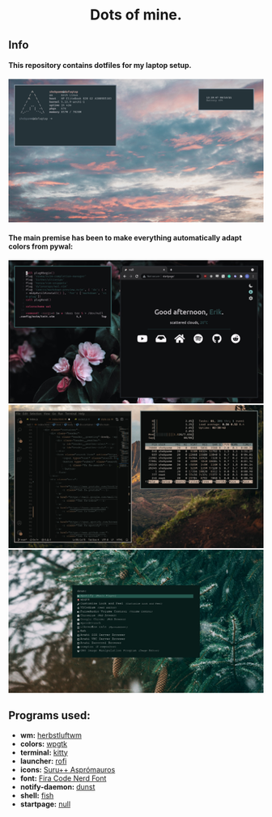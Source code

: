 <h1 align="center">Dots of mine.</h1>

## Info

#### This repository contains dotfiles for my laptop setup.

![Base Preview](scrots/base.png)

#### The main premise has been to make everything automatically adapt colors from pywal:

![Startpage](scrots/startpage.png)
![Editor](scrots/editor.png)
![Rofi](scrots/rofi.png)

## Programs used:
- **wm:** [herbstluftwm](https://herbstluftwm.org/)
- **colors:** [wpgtk](https://github.com/deviantfero/wpgtk)
- **terminal:** [kitty](https://sw.kovidgoyal.net/kitty/)
- **launcher:** [rofi](https://github.com/davatorium/rofi)
- **icons:** [Suru++ Asprómauros](https://github.com/gusbemacbe/suru-plus-aspromauros)
- **font:** [Fira Code Nerd Font](https://github.com/ryanoasis/nerd-fonts/tree/master/patched-fonts/FiraCode/Regular)
- **notify-daemon:** [dunst](https://dunst-project.org/)
- **shell:** [fish](https://fishshell.com/)
- **startpage:** [null](https://github.com/sadparadiseinhell/null)



